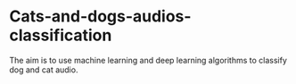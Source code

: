 # Cats-and-dogs-audios-classification
The aim is to use machine learning and deep learning algorithms to classify dog and cat audio.
